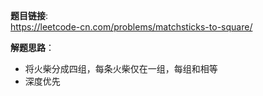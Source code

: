 **题目链接**:  
https://leetcode-cn.com/problems/matchsticks-to-square/  

**解题思路**：
* 将火柴分成四组，每条火柴仅在一组，每组和相等
* 深度优先
